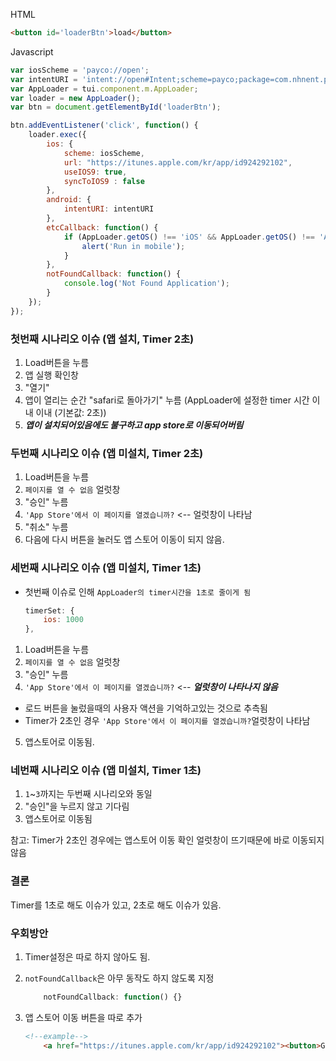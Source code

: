 HTML
```html
<button id='loaderBtn'>load</button>
```

Javascript
```js
var iosScheme = 'payco://open';
var intentURI = 'intent://open#Intent;scheme=payco;package=com.nhnent.payapp;end;';
var AppLoader = tui.component.m.AppLoader;
var loader = new AppLoader();
var btn = document.getElementById('loaderBtn');

btn.addEventListener('click', function() {
    loader.exec({
        ios: {
            scheme: iosScheme,
            url: "https://itunes.apple.com/kr/app/id924292102",
            useIOS9: true,
            syncToIOS9 : false
        },
        android: {
            intentURI: intentURI
        },
        etcCallback: function() {
            if (AppLoader.getOS() !== 'iOS' && AppLoader.getOS() !== 'Android') {
                alert('Run in mobile');
            }
        },
        notFoundCallback: function() {
            console.log('Not Found Application');
        }
    });
});
```

### 첫번째 시나리오 이슈 (앱 설치, Timer 2초)
1. Load버튼을 누름
2. 앱 실행 확인창
3. "열기"
4. 앱이 열리는 순간 "safari로 돌아가기" 누름 (AppLoader에 설정한 timer 시간 이내 이내 (기본값: 2초))
5. ***앱이 설치되어있음에도 불구하고 app store로 이동되어버림***

### 두번째 시나리오 이슈 (앱 미설치, Timer 2초)
1. Load버튼을 누름
2. `페이지를 열 수 없음` 얼럿창
3. "승인" 누름
4. `'App Store'에서 이 페이지를 열겠습니까?` <-- 얼럿창이 나타남
5. "취소" 누름
6. 다음에 다시 버튼을 눌러도 앱 스토어 이동이 되지 않음.

### 세번째 시나리오 이슈 (앱 미설치, Timer 1초)
* 첫번째 이슈로 인해 `AppLoader의 timer시간을 1초로 줄이게 됨`

    ```js
    timerSet: {
        ios: 1000
    },
    ```

1. Load버튼을 누름
2. `페이지를 열 수 없음` 얼럿창
3. "승인" 누름
4. `'App Store'에서 이 페이지를 열겠습니까?` <-- ***얼럿창이 나타나지 않음***
  * 로드 버튼을 눌렀을때의 사용자 액션을 기억하고있는 것으로 추측됨
  * Timer가 2초인 경우 `'App Store'에서 이 페이지를 열겠습니까?`얼럿창이 나타남
5. 앱스토어로 이동됨.

### 네번째 시나리오 이슈 (앱 미설치, Timer 1초)
1. `1`~`3`까지는 두번째 시나리오와 동일
2. "승인"을 누르지 않고 기다림
3. 앱스토어로 이동됨

참고: Timer가 2초인 경우에는 앱스토어 이동 확인 얼럿창이 뜨기때문에 바로 이동되지 않음

### 결론
Timer를 1초로 해도 이슈가 있고, 2초로 해도 이슈가 있음.

### 우회방안
1. Timer설정은 따로 하지 않아도 됨.
2. `notFoundCallback`은 아무 동작도 하지 않도록 지정

    ```js
        notFoundCallback: function() {}
    ```
3. 앱 스토어 이동 버튼을 따로 추가

    ```html
    <!--example-->
        <a href="https://itunes.apple.com/kr/app/id924292102"><button>Go to app store!</button></a>
    ```
